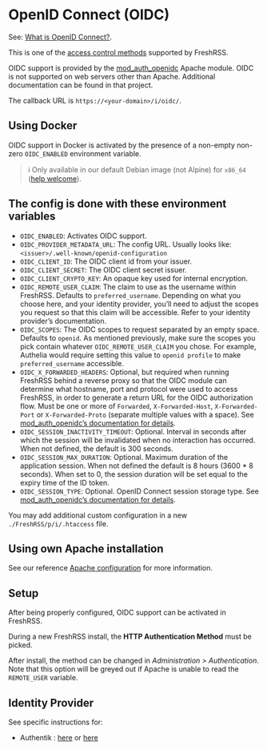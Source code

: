 # OpenID Connect (OIDC)

See: [What is OpenID Connect?](https://openid.net/connect/).

This is one of the [access control methods](09_AccessControl.md) supported by FreshRSS.

OIDC support is provided by the [mod_auth_openidc](https://github.com/OpenIDC/mod_auth_openidc)
Apache module. OIDC is not supported on web servers other than Apache.
Additional documentation can be found in that project.

The callback URL is `https://<your-domain>/i/oidc/`.

## Using Docker

OIDC support in Docker is activated by the presence of a non-empty non-zero `OIDC_ENABLED` environment variable.

> ℹ️ Only available in our default Debian image (not Alpine) for `x86_64` ([help welcome](https://github.com/FreshRSS/FreshRSS/issues/5722)).

## The config is done with these environment variables

* `OIDC_ENABLED`: Activates OIDC support.
* `OIDC_PROVIDER_METADATA_URL`: The config URL. Usually looks like: `<issuer>/.well-known/openid-configuration`
* `OIDC_CLIENT_ID`: The OIDC client id from your issuer.
* `OIDC_CLIENT_SECRET`: The OIDC client secret issuer.
* `OIDC_CLIENT_CRYPTO_KEY`: An opaque key used for internal encryption.
* `OIDC_REMOTE_USER_CLAIM`: The claim to use as the username within FreshRSS. Defaults to `preferred_username`. Depending on what you choose here, and your identity provider, you’ll need to adjust the scopes you request so that this claim will be accessible. Refer to your identity provider’s documentation.
* `OIDC_SCOPES`: The OIDC scopes to request separated by an empty space. Defaults to `openid`. As mentioned previously, make sure the scopes you pick contain whatever `OIDC_REMOTE_USER_CLAIM` you chose. For example, Authelia would require setting this value to `openid profile` to make `preferred_username` accessible.
* `OIDC_X_FORWARDED_HEADERS`: Optional, but required when running FreshRSS behind a reverse proxy so that the OIDC module can determine what hostname, port and protocol were used to access FreshRSS, in order to generate a return URL for the OIDC authorization flow. Must be one or more of `Forwarded`, `X-Forwarded-Host`, `X-Forwarded-Port` or `X-Forwarded-Proto` (separate multiple values with a space). See [mod_auth_openidc’s documentation for details](https://github.com/OpenIDC/mod_auth_openidc/blob/72c9f479c2d228477ff0a9518964f61879c83fb6/auth_openidc.conf#L1041-L1048).
* `OIDC_SESSION_INACTIVITY_TIMEOUT`: Optional. Interval in seconds after which the session will be invalidated when no interaction has occurred. When not defined, the default is 300 seconds.
* `OIDC_SESSION_MAX_DURATION`: Optional. Maximum duration of the application session. When not defined the default is 8 hours (3600 * 8 seconds). When set to 0, the session duration will be set equal to the expiry time of the ID token.
* `OIDC_SESSION_TYPE`: Optional. OpenID Connect session storage type. See [mod_auth_openidc’s documentation for details](https://github.com/OpenIDC/mod_auth_openidc/blob/72c9f479c2d228477ff0a9518964f61879c83fb6/auth_openidc.conf#L587-L596).

You may add additional custom configuration in a new `./FreshRSS/p/i/.htaccess` file.

## Using own Apache installation

See our reference [Apache configuration](https://github.com/FreshRSS/FreshRSS/blob/edge/Docker/FreshRSS.Apache.conf) for more information.

## Setup

After being properly configured, OIDC support can be activated in FreshRSS.

During a new FreshRSS install, the **HTTP Authentication Method** must be picked.

After install, the method can be changed in *Administration > Authentication*. Note that this option will be greyed out if Apache is unable to read the `REMOTE_USER` variable.

## Identity Provider

See specific instructions for:

* Authentik : [here](16_OpenID-Connect-Authentik.md) or [here](https://goauthentik.io/integrations/services/freshrss/)
